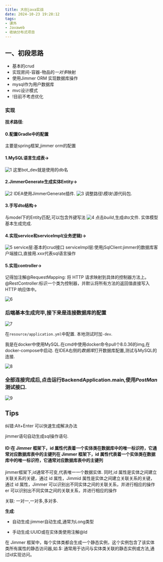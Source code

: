```yaml
---
title: 大创java实战
date: 2024-10-23 19:28:12
tags:
- 课外
- Javaweb
- 收纳分布式项目
---
```

<!-- more -->

## 一、初段思路

- 基本的crud
- 实现房间-容器-物品的*一对多*映射
- 使用Jimmer ORM 实现数据库操作
- mysql作为用户数据库
- mvc设计模式
- !目前不考虑优化

### 实现

**技术路径**:

#### 0.配置Gradle中的配置
主要是spring框架,jimmer orm的配置

#### 1.MySQL语言生成表->

![1](https://pic.imgdb.cn/item/6719a364d29ded1a8c6a50a8.png)
这里bot_dev就是使用的db名

#### 2.JimmerGenerate生成实体Entity->

![2](https://pic.imgdb.cn/item/6719a3bed29ded1a8c6ad83a.png)
IDEA使用JimmerGenerate插件.
![3](https://pic.imgdb.cn/item/6719a418d29ded1a8c6b2de6.png)
调整路径\模块\源代码包.

#### 3.手写dto结构->

与model下的Entity匹配,可以包含外键写法
![4](https://pic.imgdb.cn/item/6719a47ed29ded1a8c6b97a6.png)
点击*build*,生成dto文件.
实体模型基本生成完成.

#### 4.实现service和serviceImpl(业务逻辑)->

![5](https://pic.imgdb.cn/item/6719a76cd29ded1a8c6dc54b.png)
service层:基本的crud接口
serviceImpl层:使用jSqlClient:jimmer的数据库客户端接口,直接用.xxx代表sql语言操作

#### 5.实现controller->

记得加注解@RequestMapping: 将 HTTP 请求映射到具体的控制器方法上。
@RestController:标识一个类为控制器，并默认将所有方法的返回值直接写入 HTTP 响应体中。

![6](https://pic.imgdb.cn/item/6718f0a3d29ded1a8cee7e1e.png)

### 后端基本生成完毕,接下来是连接数据库的配置

![7](https://pic.imgdb.cn/item/6719a9d8d29ded1a8c6f7b5a.png)

在`resource/application.yml`中配置.
本地测试时加`-dev`.

我是在docker中使用MySQL.在cmd中使用docker命令pull个8.0.36的img,在docker-compose中启动.
在IDEA右侧的*数据库*打开数据库配置,测试与MySQL的连接.

![8](https://pic.imgdb.cn/item/6719d381d29ded1a8c9d360b.png)

### 全部连接完成后,点击运行BackendApplication.main,使用*PostMan*测试接口.

![9](https://pic.imgdb.cn/item/6719d5b3d29ded1a8c9fd7a4.png)


## Tips
纠错:Alt+Enter 可以快速生成解决办法

jimmer语句自动生成sql操作语句.

#### ID:在 Jimmer 框架下，id 属性代表着一个实体类在数据库中的唯一标识符，它通常对应数据库表中的主键列在 Jimmer 框架下，id 属性代表着一个实体类在数据库中的唯一标识符，它通常对应数据库表中的主键列

jimmer框架下,id通常不可变,代表唯一一个数据实体.
同时,id 属性是实体之间建立关联关系的关键，通过 id 属性，Jimmid 属性是实体之间建立关联关系的关键，通过 id 属性，Jimmer 可以识别出不同实体之间的关联关系，并进行相应的操作er 可以识别出不同实体之间的关联关系，并进行相应的操作

关联: 一对一,一对多,多对多.

**生成**:

- 自动生成:jimmer自动生成,通常为Long类型

- 手动生成:UUID或在实体类使用注解@Id

在 Jimmer 框架中，每个实体类都会生成一个静态实例，这个实例包含了该实体类所有属性的静态访问器,如.$: 通常用于访问与实体类关联的静态实例或方法,通过id实现访问。
